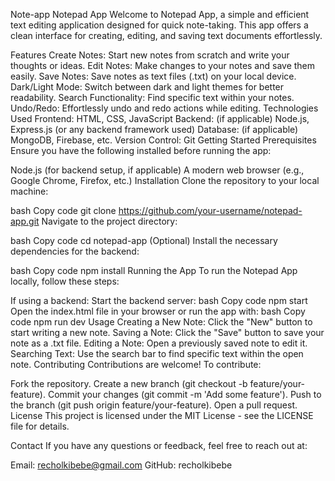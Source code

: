 Note-app
Notepad App
Welcome to Notepad App, a simple and efficient text editing application designed for quick note-taking. This app offers a clean interface for creating, editing, and saving text documents effortlessly.

Features
Create Notes: Start new notes from scratch and write your thoughts or ideas.
Edit Notes: Make changes to your notes and save them easily.
Save Notes: Save notes as text files (.txt) on your local device.
Dark/Light Mode: Switch between dark and light themes for better readability.
Search Functionality: Find specific text within your notes.
Undo/Redo: Effortlessly undo and redo actions while editing.
Technologies Used
Frontend: HTML, CSS, JavaScript
Backend: (if applicable) Node.js, Express.js (or any backend framework used)
Database: (if applicable) MongoDB, Firebase, etc.
Version Control: Git
Getting Started
Prerequisites
Ensure you have the following installed before running the app:

Node.js (for backend setup, if applicable)
A modern web browser (e.g., Google Chrome, Firefox, etc.)
Installation
Clone the repository to your local machine:

bash
Copy code
git clone https://github.com/your-username/notepad-app.git
Navigate to the project directory:

bash
Copy code
cd notepad-app
(Optional) Install the necessary dependencies for the backend:

bash
Copy code
npm install
Running the App
To run the Notepad App locally, follow these steps:

If using a backend:
Start the backend server:
bash
Copy code
npm start
Open the index.html file in your browser or run the app with:
bash
Copy code
npm run dev
Usage
Creating a New Note: Click the "New" button to start writing a new note.
Saving a Note: Click the "Save" button to save your note as a .txt file.
Editing a Note: Open a previously saved note to edit it.
Searching Text: Use the search bar to find specific text within the open note.
Contributing
Contributions are welcome! To contribute:

Fork the repository.
Create a new branch (git checkout -b feature/your-feature).
Commit your changes (git commit -m 'Add some feature').
Push to the branch (git push origin feature/your-feature).
Open a pull request.
License
This project is licensed under the MIT License - see the LICENSE file for details.

Contact
If you have any questions or feedback, feel free to reach out at:

Email: recholkibebe@gmail.com
GitHub: recholkibebe
